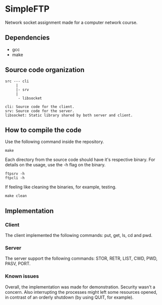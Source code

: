 # SimpleFTP

Network socket assignment made for a computer network course.

## Dependencies
- gcc
- make

## Source code organization

```
src --- cli
     |
     |- srv
     |
      - libsocket

cli: Source code for the client.
srv: Source code for the server.
libsocket: Static library shared by both server and client.

```

## How to compile the code
Use the following command inside the repository.

```
make
```

Each directory from the source code should have it's respective binary.
For details on the usage, use the -h flag on the binary.
    

```
ftpsrv -h
ftpcli -h
```

If feeling like cleaning the binaries, for example, testing.

```
make clean
```

## Implementation 

### Client
The client implemented the following commands: put, get, ls, cd and pwd.

### Server
The server support the following commands: STOR, RETR, LIST, CWD, PWD, PASV, PORT.

### Known issues
Overall, the implementation was made for demonstration. 
Security wasn't a concern. 
Also interrupting the processes might left some resources opened, in contrast of
an orderly shutdown (by using QUIT, for example).
